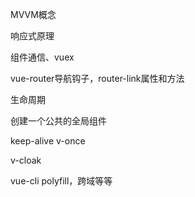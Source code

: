 MVVM概念

响应式原理

组件通信、vuex

vue-router导航钩子，router-link属性和方法

生命周期

创建一个公共的全局组件

keep-alive v-once

v-cloak

vue-cli  polyfill，跨域等等
